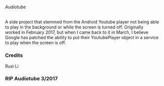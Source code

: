 ###### Audiotube

A side project that stemmed from the Android Youtube player not being able to play in the background or while the screen is turned off.
Originally worked in February 2017, but when I came back to it in March, I believe Google has patched the ability to put their YoutubePlayer object in a service to play when the screen is off.

### Credits
Rusi Li

### RIP Audiotube 3/2017
